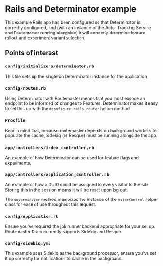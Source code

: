 # Rails and Determinator example

This example Rails app has been configured so that Determinator is correctly configured, and (with an instance of the Actor Tracking Service and Routemaster running alongside) it will correctly determine feature rollout and experiment variant selection.

## Points of interest

### `config/initializers/determinator.rb`

This file sets up the singleton Determinator instance for the application.

### `config/routes.rb`

Using Determinator with Routemaster means that you must expose an endpoint to be informed of changes to Features. Determinator makes it easy to set this up with the `#configure_rails_router` helper method.

### `Procfile`

Bear in mind that, because routemaster depends on background workers to populate the cache, Sidekiq (or Resque) must be running alongside the app.

### `app/controllers/index_controller.rb`

An example of how Determinator can be used for feature flags and experiments.

### `app/controllers/application_controller.rb`

An example of how a GUID could be assigned to every visitor to the site. Storing this in the session means it will be reset upon log out.

The `determinator` method memoizes the instance of the `ActorControl` helper class for ease of use throughout this request.

### `config/application.rb`

Ensure you've required the job runner backend appropriate for your set up. Routemaster Drain currently supports Sidekiq and Resque.

### `config/sidekiq.yml`

This example uses Sidekiq as the background processor, ensure you've set it up correctly for notifications to cache in the background.
